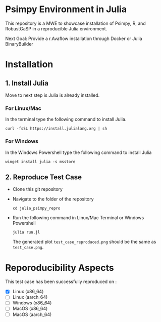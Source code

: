 # Psimpy Environment in Julia

This repository is a MWE to showcase installation of Psimpy, R, and RobustGaSP in a reproducible Julia environment. 

Next Goal: Provide a r.Avaflow installation through Docker or Julia BinaryBuilder

# Installation

## 1. Install Julia
Move to next step is Julia is already installed. 

### For Linux/Mac
In the terminal type the following command to install Julia.
```
curl -fsSL https://install.julialang.org | sh
```

### For Windows
In the Windows Powershell type the following command to install Julia
```
winget install julia -s msstore
```

## 2. Reproduce Test Case

- Clone this git repository

- Navigate to the folder of the repository
    ```
    cd julia_psimpy_repro
    ```


- Run the following command in Linux/Mac Terminal or Windows Powershell
    ```
    julia run.jl
    ```
    The generated plot `test_case_reproduced.png` should be the same as `test_case.png`. 


# Reporoducibility Aspects

This test case has been successfully reproduced on :
- [x] Linux (x86_64)
- [ ] Linux (aarch_64)
- [ ] Windows (x86_64)
- [ ] MacOS (x86_64)
- [ ] MacOS (aarch_64)